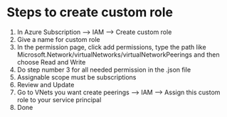 # Steps to create custom role
1. In Azure Subscription --> IAM --> Create custom role
2. Give a name for custom role 
3. In the permission page, click add permissions, type the path like Microsoft.Network/virtualNetworks/virtualNetworkPeerings and then choose Read and Write
4. Do step number 3 for all needed permission in the .json file
5. Assignable scope must be subscriptions
6. Review and Update
7. Go to VNets you want create peerings --> IAM --> Assign this custom role to your service principal 
8. Done